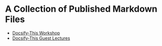 # A Collection of Published Markdown Files

* [Docsify-This Workshop](https://docsify-this.net/?basePath=https://raw.githubusercontent.com/paulhibbitts/published-markdown-files/main&homepage=docsify-this-workshop-2023.md&edit-link=https://github.com/paulhibbitts/published-markdown-files/blob/main/docsify-this-workshop-2023.md&font-family=Merriweather,Georgia,serif&link-color=1d96f1&dark-mode=true)
* [Docsify-This Guest Lectures](https://docsify-this.net/?basePath=https://raw.githubusercontent.com/paulhibbitts/published-markdown-files/main&homepage=docsify-this-guest-lectures.md&edit-link=https://github.com/paulhibbitts/published-markdown-files/blob/main/docsify-this-guest-lectures.md&font-family=Merriweather,Georgia,serif&header-weight=600&dark-mode=true)
